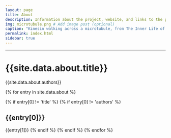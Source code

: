 ```yaml
---
layout: page
title: About
description: Information about the project, website, and links to the paper and SI
img: microtubule.png # Add image post (optional)
caption: "Kinesin walking across a microtubule, from The Inner Life of a Cell by Cellular Visions and Harvard"
permalink: index.html
sidebar: true
---
```


---


# {{site.data.about.title}}
{{site.data.about.authors}}

{% for entry in site.data.about %}

{% if entry[0] != 'title' %}
{% if entry[0] != 'authors' %}
## {{entry[0]}}
{{entry[1]}}
{% endif %}
{% endif %}
{% endfor %}